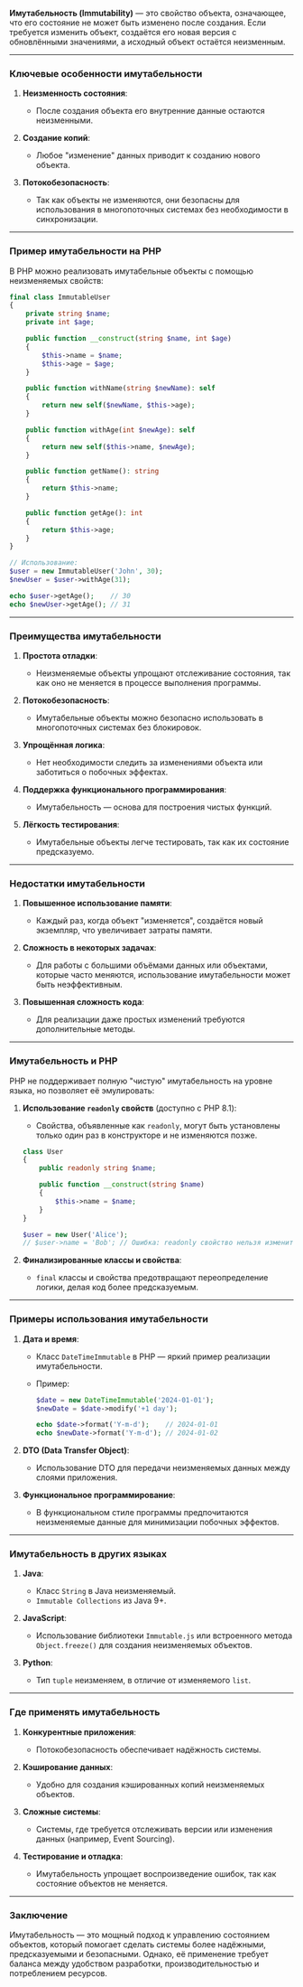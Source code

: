 **Имутабельность (Immutability)** — это свойство объекта, означающее, что его состояние не может быть изменено после создания. Если требуется изменить объект, создаётся его новая версия с обновлёнными значениями, а исходный объект остаётся неизменным.

---

### **Ключевые особенности имутабельности**

1. **Неизменность состояния**:
    
    - После создания объекта его внутренние данные остаются неизменными.
2. **Создание копий**:
    
    - Любое "изменение" данных приводит к созданию нового объекта.
3. **Потокобезопасность**:
    
    - Так как объекты не изменяются, они безопасны для использования в многопоточных системах без необходимости в синхронизации.

---

### **Пример имутабельности на PHP**

В PHP можно реализовать имутабельные объекты с помощью неизменяемых свойств:

```php
final class ImmutableUser
{
    private string $name;
    private int $age;

    public function __construct(string $name, int $age)
    {
        $this->name = $name;
        $this->age = $age;
    }

    public function withName(string $newName): self
    {
        return new self($newName, $this->age);
    }

    public function withAge(int $newAge): self
    {
        return new self($this->name, $newAge);
    }

    public function getName(): string
    {
        return $this->name;
    }

    public function getAge(): int
    {
        return $this->age;
    }
}

// Использование:
$user = new ImmutableUser('John', 30);
$newUser = $user->withAge(31);

echo $user->getAge();    // 30
echo $newUser->getAge(); // 31
```

---

### **Преимущества имутабельности**

1. **Простота отладки**:
    
    - Неизменяемые объекты упрощают отслеживание состояния, так как оно не меняется в процессе выполнения программы.
2. **Потокобезопасность**:
    
    - Имутабельные объекты можно безопасно использовать в многопоточных системах без блокировок.
3. **Упрощённая логика**:
    
    - Нет необходимости следить за изменениями объекта или заботиться о побочных эффектах.
4. **Поддержка функционального программирования**:
    
    - Имутабельность — основа для построения чистых функций.
5. **Лёгкость тестирования**:
    
    - Имутабельные объекты легче тестировать, так как их состояние предсказуемо.

---

### **Недостатки имутабельности**

1. **Повышенное использование памяти**:
    
    - Каждый раз, когда объект "изменяется", создаётся новый экземпляр, что увеличивает затраты памяти.
2. **Сложность в некоторых задачах**:
    
    - Для работы с большими объёмами данных или объектами, которые часто меняются, использование имутабельности может быть неэффективным.
3. **Повышенная сложность кода**:
    
    - Для реализации даже простых изменений требуются дополнительные методы.

---

### **Имутабельность и PHP**

PHP не поддерживает полную "чистую" имутабельность на уровне языка, но позволяет её эмулировать:

1. **Использование `readonly` свойств** (доступно с PHP 8.1):
    
    - Свойства, объявленные как `readonly`, могут быть установлены только один раз в конструкторе и не изменяются позже.
    
    ```php
    class User
    {
        public readonly string $name;
    
        public function __construct(string $name)
        {
            $this->name = $name;
        }
    }
    
    $user = new User('Alice');
    // $user->name = 'Bob'; // Ошибка: readonly свойство нельзя изменить
    ```
    
2. **Финализированные классы и свойства**:
    
    - `final` классы и свойства предотвращают переопределение логики, делая код более предсказуемым.

---

### **Примеры использования имутабельности**

1. **Дата и время**:
    
    - Класс `DateTimeImmutable` в PHP — яркий пример реализации имутабельности.
        
    - Пример:
        
        ```php
        $date = new DateTimeImmutable('2024-01-01');
        $newDate = $date->modify('+1 day');
        
        echo $date->format('Y-m-d');    // 2024-01-01
        echo $newDate->format('Y-m-d'); // 2024-01-02
        ```
        
2. **DTO (Data Transfer Object)**:
    
    - Использование DTO для передачи неизменяемых данных между слоями приложения.
3. **Функциональное программирование**:
    
    - В функциональном стиле программы предпочитаются неизменяемые данные для минимизации побочных эффектов.

---

### **Имутабельность в других языках**

1. **Java**:
    
    - Класс `String` в Java неизменяемый.
    - `Immutable Collections` из Java 9+.
2. **JavaScript**:
    
    - Использование библиотеки `Immutable.js` или встроенного метода `Object.freeze()` для создания неизменяемых объектов.
3. **Python**:
    
    - Тип `tuple` неизменяем, в отличие от изменяемого `list`.

---

### **Где применять имутабельность**

1. **Конкурентные приложения**:
    
    - Потокобезопасность обеспечивает надёжность системы.
2. **Кэширование данных**:
    
    - Удобно для создания кэшированных копий неизменяемых объектов.
3. **Сложные системы**:
    
    - Системы, где требуется отслеживать версии или изменения данных (например, Event Sourcing).
4. **Тестирование и отладка**:
    
    - Имутабельность упрощает воспроизведение ошибок, так как состояние объектов не меняется.

---

### **Заключение**

Имутабельность — это мощный подход к управлению состоянием объектов, который помогает сделать системы более надёжными, предсказуемыми и безопасными. Однако, её применение требует баланса между удобством разработки, производительностью и потреблением ресурсов.